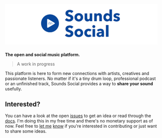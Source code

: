 # [![Sounds Social](docs/sound_social_logo.png)]()

**The open and social music platform.**

> A work in progress

This platform is here to form new connections with artists, creatives and passionate listeners. No matter if it's a tiny drum loop, professional podcast or an unfinished track, Sounds Social provides a way to **share your sound** usefully.

## Interested?

You can have a look at the open [issues](https://github.com/matteodem/sounds-social/issues) to get an idea or read through the [docs](/docs). I'm doing this in my free time and there's no monetary support as of now. Feel free to [let me](https://mastodon.social/web/getting-started) [know](http://matteodem.ch/) if you're interested in contributing or just want to share some ideas.
